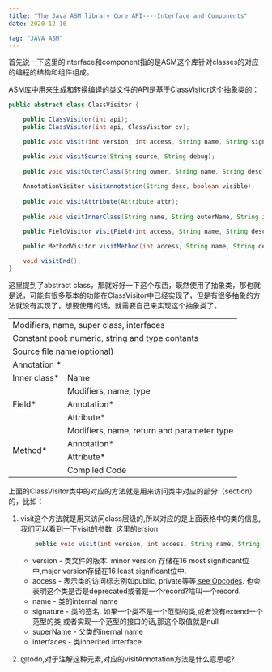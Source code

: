 ```yaml
---
title: "The Java ASM library Core API----Interface and Components" 
date: 2020-12-16

tag: "JAVA ASM"
---
```


首先说一下这里的interface和component指的是ASM这个库针对classes的对应的编程的结构和组件组成。

ASM库中用来生成和转换编译的类文件的API是基于ClassVisitor这个抽象类的：

```java
public abstract class ClassVisitor {

    public ClassVisitor(int api);
    public ClassVisitor(int api, ClassVisitor cv);

    public void visit(int version, int access, String name, String signature, String superName, String[] interfaces);

    public void visitSource(String source, String debug);
    
    public void visitOuterClass(String owner, String name, String desc);
    
    AnnotationVisitor visitAnnotation(String desc, boolean visible);
    
    public void visitAttribute(Attribute attr);
    
    public void visitInnerClass(String name, String outerName, String innerName, int access);

    public FieldVisitor visitField(int access, String name, String desc, String signature, Object value);

    public MethodVisitor visitMethod(int access, String name, String desc, String signature, String[] exceptions);
    
    void visitEnd();
}
```

这里提到了abstract class，那就好好一下这个东西，既然使用了抽象类，那也就是说，可能有很多基本的功能在ClassVisitor中已经实现了，但是有很多抽象的方法就没有实现了，想要使用的话，就需要自己来实现这个抽象类了。

<table>
    <tr>
        <td colspan="2">Modifiers, name, super class, interfaces</td>
    </tr>
    <tr>
        <td colspan="2">Constant pool: numeric, string and type contants</td>
    </tr>
    <tr>
        <td colspan="2">Source file name(optional)</td>
    </tr>
    <tr>
        <td colspan="2">Annotation *</td>
    </tr>
    <tr>
        <td>Inner class*</td><td>Name</td>
    </tr>
    <tr>
        <td rowspan="3">Field*</td> <td>Modifiers, name, type</td></tr>
        <tr><td>Annotation*</td></tr>
        <tr><td>Attribute*</td></tr>
    <tr><td rowspan="4">Method*</td><td>Modifiers, name, return and parameter type</td></tr>
    <tr><td>Annotation*</td></tr>
    <tr><td>Attribute*</td></tr>
    <tr><td>Compiled Code</td></tr>
</table>

上面的ClassVisitor类中的对应的方法就是用来访问类中对应的部分（section）的，比如：

1. visit这个方法就是用来访问class层级的,所以对应的是上面表格中的类的信息,我们可以看到一下visit的参数: 这里的ersion

    ```java
        public void visit(int version, int access, String name, String signature, String superName, String[] interfaces) 
    ```

    * version - 类文件的版本. minor version 存储在16 most significant位中,major version存储在16 least significant位中.
    * access - 表示类的访问标志例如public, private等等,[see Opcodes](https://asm.ow2.io/javadoc/constant-values.html#org.objectweb.asm.Opcodes.ACC_PRIVATE). 也会表明这个类是否是deprecated或者是一个record?啥叫一个record.
    * name - 类的internal name
    * signature - 类的签名. 如果一个类不是一个范型的类,或者没有extend一个范型的类,或者实现一个范型的接口的话,那这个取值就是null
    * superName - 父类的inernal name
    * interfaces - 类inherited interface

2. @todo,对于注解这种元素,对应的visitAnnotation方法是什么意思呢?

